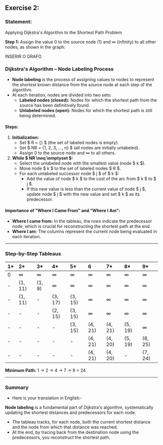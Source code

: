 
## Exercise 2: 

### Statement:

Applying Dijkstra's Algorithm to the Shortest Path Problem

**Step 1:** Assign the value 0 to the source node (1) and ∞ (infinity) to all other nodes, as shown in the graph:


INSERIR O GRAFO


### Dijkstra's Algorithm – Node Labeling Process

- **Node labeling** is the process of assigning values to nodes to represent the shortest known distance from the source node at each step of the algorithm.
- At each iteration, nodes are divided into two sets:
    - **Labeled nodes (closed):** Nodes for which the shortest path from the source has been definitively found.
    - **Unlabeled nodes (open):** Nodes for which the shortest path is still being determined.


#### Steps:

1. **Initialization:**
    - Set \$ R = \{\} \$ (the set of labeled nodes is empty).
    - Set \$ NR = \{1, 2, 3, ..., n\} \$ (all nodes are initially unlabeled).
    - Assign 0 to the source node and ∞ to all others.
2. **While \$ NR \neq \emptyset \$:**
    - Select the unlabeled node with the smallest value (node \$ k \$).
    - Move node \$ k \$ to the set of labeled nodes \$ R \$.
    - For each unlabeled successor node \$ j \$ of \$ k \$:
        - Add the value of node \$ k \$ to the cost of the arc from \$ k \$ to \$ j \$.
        - If this new value is less than the current value of node \$ j \$, update node \$ j \$ with the new value and set \$ k \$ as its predecessor.

#### Importance of "Where I Came From" and "Where I Am":

- **Where I came from:** In the tableau, the rows indicate the predecessor node, which is crucial for reconstructing the shortest path at the end.
- **Where I am:** The columns represent the current node being evaluated in each iteration.

---

### Step-by-Step Tableaus

| 1* | 2* | 3* | 4* | 5* | 6 | 7* | 8* | 9* |
| :-- | :-- | :-- | :-- | :-- | :-- | :-- | :-- | :-- |
| 0 | ∞ | ∞ | ∞ | ∞ | ∞ | ∞ | ∞ | ∞ |
| - | (1, 11) | (1, 9) | ∞ | ∞ | ∞ | ∞ | ∞ | ∞ |
| - | (1, 11) | - | (3, 17) | (3, 15) | ∞ | ∞ | ∞ | ∞ |
| - | - | - | (2, 15) | (3, 15) | ∞ | ∞ | ∞ | ∞ |
| - | - | - | - | (3, 15) | (4, 21) | (4, 21) | (5, 19) | ∞ |
| - | - | - | - | - | (4, 21) | (4, 20) | (5, 19) | (8, 25) |
| - | - | - | - | - | (4, 21) | (4, 20) | - | (7, 24) |

**Minimum Path:**
1 → 2 → 4 → 7 → 9 = 24

---

### Summary

- Here is your translation in English:-

**Node labeling** is a fundamental part of Dijkstra's algorithm, systematically updating the shortest distances and predecessors for each node.
- The tableau tracks, for each node, both the current shortest distance and the node from which that distance was reached.
- At the end, by tracing back from the destination node using the predecessors, you reconstruct the shortest path.



